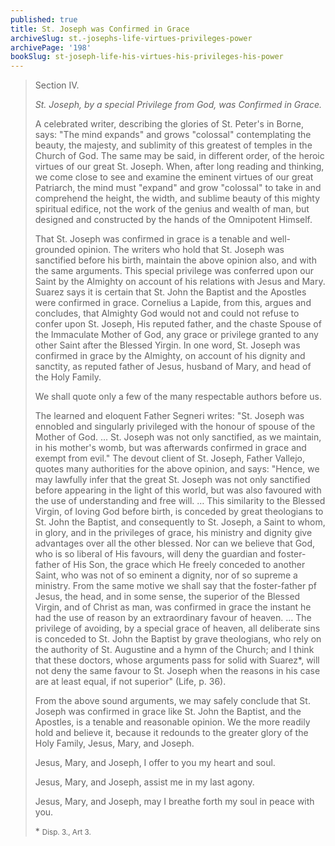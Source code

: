 ```yaml
---
published: true
title: St. Joseph was Confirmed in Grace
archiveSlug: st.-josephs-life-virtues-privileges-power
archivePage: '198'
bookSlug: st-joseph-life-his-virtues-his-privileges-his-power
---
```


> Section IV.
>
> *St. Joseph, by a special Privilege from God, was Confirmed in Grace.*
>
> A celebrated writer, describing the glories of St. Peter's in Borne, says: "The mind expands" and grows "colossal" contemplating the beauty, the majesty, and sublimity of this greatest of temples in the Church of God. The same may be said, in different order, of the heroic virtues of our great St. Joseph. When, after long reading and thinking, we come close to see and examine the eminent virtues of our great Patriarch, the mind must "expand" and grow "colossal" to take in and comprehend the height, the width, and sublime beauty of this mighty spiritual edifice, not the work of the genius and wealth of man, but designed and constructed by the hands of the Omnipotent Himself.
>
> That St. Joseph was confirmed in grace is a tenable and well-grounded opinion. The writers who hold that St. Joseph was sanctified before his birth, maintain the above opinion also, and with the same arguments. This special privilege was conferred upon our Saint by the Almighty on account of his relations with Jesus and Mary. Suarez says it is certain that St. John the Baptist and the Apostles were confirmed in grace. Cornelius a Lapide, from this, argues and concludes, that Almighty God would not and could not refuse to confer upon St. Joseph, His reputed father, and the chaste Spouse of the Immaculate Mother of God, any grace or privilege granted to any other Saint after the Blessed Yirgin. In one word, St. Joseph was confirmed in grace by the Almighty, on account of his dignity and sanctity, as reputed father of Jesus, husband of Mary, and head of the Holy Family.
>
> We shall quote only a few of the many respectable authors before us.
>
> The learned and eloquent Father Segneri writes: "St. Joseph was ennobled and singularly privileged with the honour of spouse of the Mother of God. … St. Joseph was not only sanctified, as we maintain, in his mother's womb, but was afterwards confirmed in grace and exempt from evil." The devout client of St. Joseph, Father Vallejo, quotes many authorities for the above opinion, and says: "Hence, we may lawfully infer that the great St. Joseph was not only sanctified before appearing in the light of this world, but was also favoured with the use of understanding and free will. … This similarity to the Blessed Virgin, of loving God before birth, is conceded by great theologians to St. John the Baptist, and consequently to St. Joseph, a Saint to whom, in glory, and in the privileges of grace, his ministry and dignity give advantages over all the other blessed. Nor can we believe that God, who is so liberal of His favours, will deny the guardian and foster-father of His Son, the grace which He freely conceded to another Saint, who was not of so eminent a dignity, nor of so supreme a ministry. From the same motive we shall say that the foster-father pf Jesus, the head, and in some sense, the superior of the Blessed Virgin, and of Christ as man, was confirmed in grace the instant he had the use of reason by an extraordinary favour of heaven. … The privilege of avoiding, by a special grace of heaven, all deliberate sins is conceded to St. John the Baptist by grave theologians, who rely on the authority of St. Augustine and a hymn of the Church; and I think that these doctors, whose arguments pass for solid with Suarez*, will not deny the same favour to St. Joseph when the reasons in his case are at least equal, if not superior" (Life, p. 36).
>
> From the above sound arguments, we may safely conclude that St. Joseph was confirmed in grace like St. John the Baptist, and the Apostles, is a tenable and reasonable opinion. We the more readily hold and believe it, because it redounds to the greater glory of the Holy Family, Jesus, Mary, and Joseph.
>
> Jesus, Mary, and Joseph, I offer to you my heart and soul.
>
> Jesus, Mary, and Joseph, assist me in my last agony.
>
> Jesus, Mary, and Joseph, may I breathe forth my soul in peace with you.
>
> \* <small>Disp. 3., Art 3.</small>
